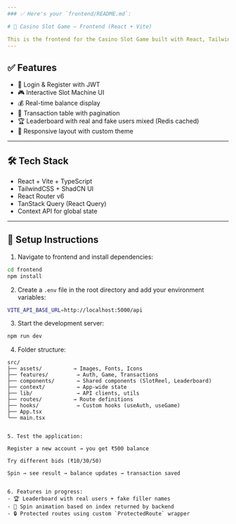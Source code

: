 ```yaml
---
### ✅ Here's your `frontend/README.md`:

# 🎰 Casino Slot Game – Frontend (React + Vite)

This is the frontend for the Casino Slot Game built with React, Tailwind, ShadCN UI, and TanStack Query.
---
```


## ✅ Features

- 🔐 Login & Register with JWT
- 🎮 Interactive Slot Machine UI
- 💰 Real-time balance display
- 🧾 Transaction table with pagination
- 🏆 Leaderboard with real and fake users mixed (Redis cached)
- 🎨 Responsive layout with custom theme

---

## 🛠 Tech Stack

- React + Vite + TypeScript
- TailwindCSS + ShadCN UI
- React Router v6
- TanStack Query (React Query)
- Context API for global state

---

## 🔧 Setup Instructions

1. Navigate to frontend and install dependencies:

```bash
cd frontend
npm install
```

2. Create a `.env` file in the root directory and add your environment variables:

```bash
VITE_API_BASE_URL=http://localhost:5000/api
```

3. Start the development server:

```bash
npm run dev
```

4. Folder structure:

```plaintext
src/
├── assets/          → Images, Fonts, Icons
├── features/         → Auth, Game, Transactions
├── components/       → Shared components (SlotReel, Leaderboard)
├── context/          → App-wide state
├── lib/              → API clients, utils
├── routes/          → Route definitions
├── hooks/            → Custom hooks (useAuth, useGame)
├── App.tsx
└── main.tsx


5. Test the application:

Register a new account → you get ₹500 balance

Try different bids (₹10/30/50)

Spin → see result → balance updates → transaction saved


6. Features in progress:
- 🏆 Leaderboard with real users + fake filler names
- 🔄 Spin animation based on index returned by backend
- 🔒 Protected routes using custom `ProtectedRoute` wrapper
```
